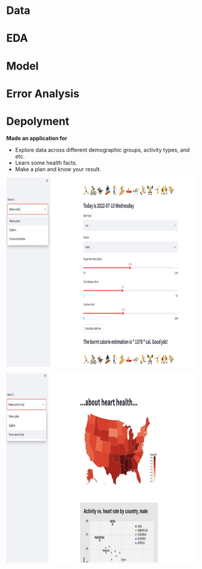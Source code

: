 # Data
# EDA
# Model
# Error Analysis

# Depolyment
 **Made an application for**
 * Explore data across different demographic groups, activity types, and etc.
 * Learn some health facts.
 * Make a plan and know your result.
 

</p>
<p align="center">
  <img src="https://github.com/wangjing0/RS/blob/main/AppFront.png" height="500" >
</p>

</p>
<p align="center">
  <img src="https://github.com/wangjing0/RS/blob/main/AppFront2.png" height="500" >
</p>
